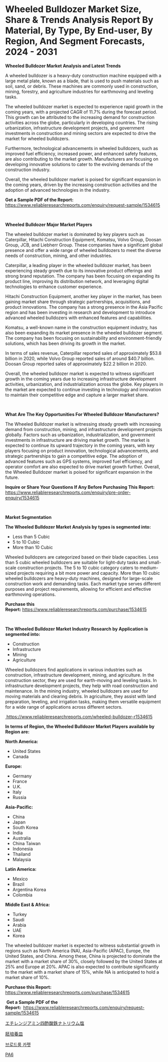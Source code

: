 <p><h1>Wheeled Bulldozer Market Size, Share & Trends Analysis Report By Material, By Type, By End-user, By Region, And Segment Forecasts, 2024 - 2031</h1></p><p><strong>Wheeled Bulldozer Market Analysis and Latest Trends</strong></p>
<p><p>A wheeled bulldozer is a heavy-duty construction machine equipped with a large metal plate, known as a blade, that is used to push materials such as soil, sand, or debris. These machines are commonly used in construction, mining, forestry, and agriculture industries for earthmoving and leveling tasks.</p><p>The wheeled bulldozer market is expected to experience rapid growth in the coming years, with a projected CAGR of 11.7% during the forecast period. This growth can be attributed to the increasing demand for construction activities across the globe, particularly in developing countries. The rising urbanization, infrastructure development projects, and government investments in construction and mining sectors are expected to drive the market for wheeled bulldozers.</p><p>Furthermore, technological advancements in wheeled bulldozers, such as improved fuel efficiency, increased power, and enhanced safety features, are also contributing to the market growth. Manufacturers are focusing on developing innovative solutions to cater to the evolving demands of the construction industry.</p><p>Overall, the wheeled bulldozer market is poised for significant expansion in the coming years, driven by the increasing construction activities and the adoption of advanced technologies in the industry.</p></p>
<p><strong>Get a Sample PDF of the Report:&nbsp;</strong> <a href="https://www.reliableresearchreports.com/enquiry/request-sample/1534615">https://www.reliableresearchreports.com/enquiry/request-sample/1534615</a></p>
<p>&nbsp;</p>
<p><strong>Wheeled Bulldozer Major Market Players</strong></p>
<p><p>The wheeled bulldozer market is dominated by key players such as Caterpillar, Hitachi Construction Equipment, Komatsu, Volvo Group, Doosan Group, JCB, and Liebherr Group. These companies have a significant global presence and offer a wide range of wheeled bulldozers to meet the diverse needs of construction, mining, and other industries.</p><p>Caterpillar, a leading player in the wheeled bulldozer market, has been experiencing steady growth due to its innovative product offerings and strong brand reputation. The company has been focusing on expanding its product line, improving its distribution network, and leveraging digital technologies to enhance customer experience.</p><p>Hitachi Construction Equipment, another key player in the market, has been gaining market share through strategic partnerships, acquisitions, and product innovations. The company has a strong presence in the Asia Pacific region and has been investing in research and development to introduce advanced wheeled bulldozers with enhanced features and capabilities.</p><p>Komatsu, a well-known name in the construction equipment industry, has also been expanding its market presence in the wheeled bulldozer segment. The company has been focusing on sustainability and environment-friendly solutions, which has been driving its growth in the market.</p><p>In terms of sales revenue, Caterpillar reported sales of approximately $53.8 billion in 2020, while Volvo Group reported sales of around $40.7 billion. Doosan Group reported sales of approximately $22.2 billion in 2020.</p><p>Overall, the wheeled bulldozer market is expected to witness significant growth in the coming years due to increasing infrastructure development activities, urbanization, and industrialization across the globe. Key players in the market are expected to continue investing in technology and innovation to maintain their competitive edge and capture a larger market share.</p></p>
<p>&nbsp;</p>
<p><strong>What Are The Key Opportunities For Wheeled Bulldozer Manufacturers?</strong></p>
<p><p>The Wheeled Bulldozer market is witnessing steady growth with increasing demand from construction, mining, and infrastructure development projects globally. Factors such as urbanization, industrialization, and government investments in infrastructure are driving market growth. The market is expected to continue its upward trajectory in the coming years, with key players focusing on product innovation, technological advancements, and strategic partnerships to gain a competitive edge. The adoption of advanced features such as GPS systems, improved fuel efficiency, and operator comfort are also expected to drive market growth further. Overall, the Wheeled Bulldozer market is poised for significant expansion in the future.</p></p>
<p><strong>Inquire or Share Your Questions If Any Before Purchasing This Report:</strong> <a href="https://www.reliableresearchreports.com/enquiry/pre-order-enquiry/1534615">https://www.reliableresearchreports.com/enquiry/pre-order-enquiry/1534615</a></p>
<p>&nbsp;</p>
<p><strong>Market Segmentation</strong></p>
<p><strong>The Wheeled Bulldozer Market Analysis by types is segmented into:</strong></p>
<p><ul><li>Less than 5 Cubic</li><li>5 to 10 Cubic</li><li>More than 10 Cubic</li></ul></p>
<p><p>Wheeled bulldozers are categorized based on their blade capacities. Less than 5 cubic wheeled bulldozers are suitable for light-duty tasks and small-scale construction projects. The 5 to 10 cubic category caters to medium-sized projects requiring a bit more power and capacity. More than 10 cubic wheeled bulldozers are heavy-duty machines, designed for large-scale construction work and demanding tasks. Each market type serves different purposes and project requirements, allowing for efficient and effective earthmoving operations.</p></p>
<p><strong>Purchase this Report:&nbsp;</strong><a href="https://www.reliableresearchreports.com/purchase/1534615">https://www.reliableresearchreports.com/purchase/1534615</a></p>
<p>&nbsp;</p>
<p><strong>The Wheeled Bulldozer Market Industry Research by Application is segmented into:</strong></p>
<p><ul><li>Construction</li><li>Infrastructure</li><li>Mining</li><li>Agriculture</li></ul></p>
<p><p>Wheeled bulldozers find applications in various industries such as construction, infrastructure development, mining, and agriculture. In the construction sector, they are used for earth-moving and leveling tasks. In infrastructure development projects, they help with road construction and maintenance. In the mining industry, wheeled bulldozers are used for moving materials and clearing debris. In agriculture, they assist with land preparation, leveling, and irrigation tasks, making them versatile equipment for a wide range of applications across different sectors.</p></p>
<p><a href="https://www.reliableresearchreports.com/wheeled-bulldozer-r1534615">&nbsp;https://www.reliableresearchreports.com/wheeled-bulldozer-r1534615</a></p>
<p><strong>In terms of Region, the Wheeled Bulldozer Market Players available by Region are:</strong></p>
<p>
    <p> <strong> North America: </strong>
        <ul>
            <li>United States</li>
            <li>Canada</li>
        </ul>
        </p> 
    <p> <strong> Europe: </strong>
        <ul>
            <li>Germany</li>
            <li>France</li>
            <li>U.K.</li>
            <li>Italy</li>
            <li>Russia</li>
        </ul>
        </p> 
    <p> <strong> Asia-Pacific: </strong>
        <ul>
            <li>China</li>
            <li>Japan</li>
            <li>South Korea</li>
            <li>India</li>
            <li>Australia</li>
            <li>China Taiwan</li>
            <li>Indonesia</li>
            <li>Thailand</li>
            <li>Malaysia</li>
        </ul>
        </p> 
    <p> <strong> Latin America: </strong>
        <ul>
            <li>Mexico</li>
            <li>Brazil</li>
            <li>Argentina Korea</li>
            <li>Colombia</li>
        </ul>
        </p> 
    <p> <strong> Middle East & Africa: </strong>
        <ul>
            <li>Turkey</li>
            <li>Saudi</li>
            <li>Arabia</li>
            <li>UAE</li>
            <li>Korea</li>
        </ul>
    </p>
    </p>
<p><p>The wheeled bulldozer market is expected to witness substantial growth in regions such as North America (NA), Asia-Pacific (APAC), Europe, the United States, and China. Among these, China is projected to dominate the market with a market share of 30%, closely followed by the United States at 25% and Europe at 20%. APAC is also expected to contribute significantly to the market with a market share of 15%, while NA is anticipated to hold a market share of 10%.</p></p>
<p><strong>Purchase this Report: </strong><a href="https://www.reliableresearchreports.com/purchase/1534615">https://www.reliableresearchreports.com/purchase/1534615</a></p>
<p>&nbsp;<strong>Get a Sample PDF of the Report:&nbsp;&nbsp;</strong><a href="https://www.reliableresearchreports.com/enquiry/request-sample/1534615">https://www.reliableresearchreports.com/enquiry/request-sample/1534615</a></p>
<p><strong></strong></p>
<p><p><a href="https://medium.com/@pollynsatcherayted345/%E3%82%A8%E3%83%81%E3%83%AC%E3%83%B3%E3%82%B8%E3%82%A2%E3%83%9F%E3%83%B3%E5%9B%9B%E9%85%A2%E9%85%B8%E9%89%84%E3%83%8A%E3%83%88%E3%83%AA%E3%82%A6%E3%83%A0%E5%A1%A9%E5%B8%82%E5%A0%B4-%E7%AB%B6%E4%BA%89%E5%88%86%E6%9E%90-%E5%B8%82%E5%A0%B4%E3%83%88%E3%83%AC%E3%83%B3%E3%83%89-2031%E5%B9%B4%E3%81%BE%E3%81%A7%E3%81%AE%E4%BA%88%E6%B8%AC-39d7217eae39">エチレンジアミン四酢酸鉄ナトリウム塩</a></p><p><a href="https://medium.com/@nicholas.ellison0076890/%E8%83%9A%E5%9F%B9%E9%A4%8A%E7%9A%BF%E5%B8%82%E5%A0%B4-2031%E5%B9%B4%E3%81%BE%E3%81%A7%E3%81%AE%E6%88%90%E5%8A%9F%E3%81%99%E3%82%8B%E3%83%93%E3%82%B8%E3%83%8D%E3%82%B9%E6%88%A6%E7%95%A5%E3%81%AE%E9%8D%B5-3c8c755bc8cc">胚培養皿</a></p><p><a href="https://medium.com/@bobbyreitenberg879562023/%EB%B8%8C%EB%A1%9C%EB%93%9C%EB%A3%B8-%EC%B9%B4%ED%8E%AB-%EC%8B%9C%EC%9E%A5-%EA%B7%9C%EB%AA%A8-cagr-%ED%8A%B8%EB%A0%8C%EB%93%9C-2024-2030-4771ce60be44">브로드룸 카펫</a></p><p><a href="https://medium.com/@sillysally687568/pa6t-%EC%8B%9C%EC%9E%A5-%EA%B2%BD%EC%9F%81-%EB%B6%84%EC%84%9D-%EC%8B%9C%EC%9E%A5-%EB%8F%99%ED%96%A5-%EB%B0%8F-2031%EB%85%84%EA%B9%8C%EC%A7%80%EC%9D%98-%EC%98%88%EC%B8%A1-9d2e7455df98">PA6</a></p></p>
